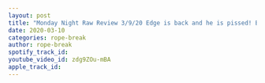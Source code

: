 ```yaml
---
layout: post
title: "Monday Night Raw Review 3/9/20 Edge is back and he is pissed! Becky Lynch is The Man once again!"
date: 2020-03-10
categories: rope-break
author: rope-break
spotify_track_id: 
youtube_video_id: zdg9ZOu-mBA
apple_track_id: 
---
```

